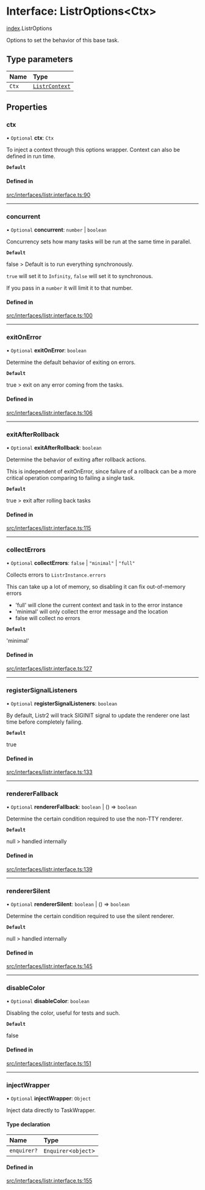 # Interface: ListrOptions<Ctx\>

[index](../modules/index.md).ListrOptions

Options to set the behavior of this base task.

## Type parameters

| Name | Type |
| :------ | :------ |
| `Ctx` | [`ListrContext`](../types/index.ListrContext.md) |

## Properties

### ctx

• `Optional` **ctx**: `Ctx`

To inject a context through this options wrapper. Context can also be defined in run time.

**`Default`**

#### Defined in

[src/interfaces/listr.interface.ts:90](https://github.com/cenk1cenk2/listr2/blob/a554689/src/interfaces/listr.interface.ts#L90)

___

### concurrent

• `Optional` **concurrent**: `number` \| `boolean`

Concurrency sets how many tasks will be run at the same time in parallel.

**`Default`**

false > Default is to run everything synchronously.

`true` will set it to `Infinity`, `false` will set it to synchronous.

If you pass in a `number` it will limit it to that number.

#### Defined in

[src/interfaces/listr.interface.ts:100](https://github.com/cenk1cenk2/listr2/blob/a554689/src/interfaces/listr.interface.ts#L100)

___

### exitOnError

• `Optional` **exitOnError**: `boolean`

Determine the default behavior of exiting on errors.

**`Default`**

true > exit on any error coming from the tasks.

#### Defined in

[src/interfaces/listr.interface.ts:106](https://github.com/cenk1cenk2/listr2/blob/a554689/src/interfaces/listr.interface.ts#L106)

___

### exitAfterRollback

• `Optional` **exitAfterRollback**: `boolean`

Determine the behavior of exiting after rollback actions.

This is independent of exitOnError, since failure of a rollback can be a more critical operation comparing to
failing a single task.

**`Default`**

true > exit after rolling back tasks

#### Defined in

[src/interfaces/listr.interface.ts:115](https://github.com/cenk1cenk2/listr2/blob/a554689/src/interfaces/listr.interface.ts#L115)

___

### collectErrors

• `Optional` **collectErrors**: ``false`` \| ``"minimal"`` \| ``"full"``

Collects errors to `ListrInstance.errors`

This can take up a lot of memory, so disabling it can fix out-of-memory errors

- 'full' will clone the current context and task in to the error instance
- 'minimal' will only collect the error message and the location
- false will collect no errors

**`Default`**

'minimal'

#### Defined in

[src/interfaces/listr.interface.ts:127](https://github.com/cenk1cenk2/listr2/blob/a554689/src/interfaces/listr.interface.ts#L127)

___

### registerSignalListeners

• `Optional` **registerSignalListeners**: `boolean`

By default, Listr2 will track SIGINIT signal to update the renderer one last time before completely failing.

**`Default`**

true

#### Defined in

[src/interfaces/listr.interface.ts:133](https://github.com/cenk1cenk2/listr2/blob/a554689/src/interfaces/listr.interface.ts#L133)

___

### rendererFallback

• `Optional` **rendererFallback**: `boolean` \| () => `boolean`

Determine the certain condition required to use the non-TTY renderer.

**`Default`**

null > handled internally

#### Defined in

[src/interfaces/listr.interface.ts:139](https://github.com/cenk1cenk2/listr2/blob/a554689/src/interfaces/listr.interface.ts#L139)

___

### rendererSilent

• `Optional` **rendererSilent**: `boolean` \| () => `boolean`

Determine the certain condition required to use the silent renderer.

**`Default`**

null > handled internally

#### Defined in

[src/interfaces/listr.interface.ts:145](https://github.com/cenk1cenk2/listr2/blob/a554689/src/interfaces/listr.interface.ts#L145)

___

### disableColor

• `Optional` **disableColor**: `boolean`

Disabling the color, useful for tests and such.

**`Default`**

false

#### Defined in

[src/interfaces/listr.interface.ts:151](https://github.com/cenk1cenk2/listr2/blob/a554689/src/interfaces/listr.interface.ts#L151)

___

### injectWrapper

• `Optional` **injectWrapper**: `Object`

Inject data directly to TaskWrapper.

#### Type declaration

| Name | Type |
| :------ | :------ |
| `enquirer?` | `Enquirer`<`object`\> |

#### Defined in

[src/interfaces/listr.interface.ts:155](https://github.com/cenk1cenk2/listr2/blob/a554689/src/interfaces/listr.interface.ts#L155)

